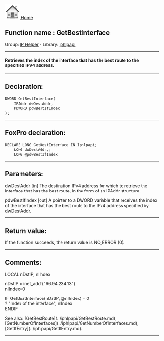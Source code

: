 [<img src="../../images/home.png"> Home ](https://github.com/VFPX/Win32API)  

## Function name : GetBestInterface
Group: [IP Helper](../../functions_group.md#IP_Helper)  -  Library: [iphlpapi](../../Libraries.md#iphlpapi)  
***  


#### Retrieves the index of the interface that has the best route to the specified IPv4 address.
***  


## Declaration:
```foxpro  
DWORD GetBestInterface(
	IPAddr dwDestAddr,
	PDWORD pdwBestIfIndex
);  
```  
***  


## FoxPro declaration:
```foxpro  
DECLARE LONG GetBestInterface IN Iphlpapi;
	LONG dwDestAddr,;
	LONG @pdwBestIfIndex  
```  
***  


## Parameters:
dwDestAddr 
[in] The destination IPv4 address for which to retrieve the interface that has the best route, in the form of an IPAddr structure. 

pdwBestIfIndex 
[out] A pointer to a DWORD variable that receives the index of the interface that has the best route to the IPv4 address specified by dwDestAddr.   
***  


## Return value:
If the function succeeds, the return value is NO_ERROR (0).  
***  


## Comments:
<div class="precode">LOCAL nDstIP, nIIndex  
  
nDstIP = inet_addr("66.94.234.13")  
nIIndex=0  
  
IF GetBestInterface(nDstIP, @nIIndex) = 0  
	? "Index of the interface", nIIndex  
ENDIF  
</div>  
See also: [GetBestRoute](../iphlpapi/GetBestRoute.md), [GetNumberOfInterfaces](../iphlpapi/GetNumberOfInterfaces.md), [GetIfEntry](../iphlpapi/GetIfEntry.md).  
  
***  

